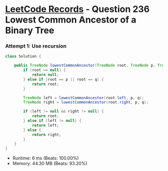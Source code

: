 # [LeetCode Records](../../README.md) - Question 236 Lowest Common Ancestor of a Binary Tree

### Attempt 1: Use recursion
```java
class Solution {

    public TreeNode lowestCommonAncestor(TreeNode root, TreeNode p, TreeNode q) {
        if (root == null) {
            return null;
        } else if (root == p || root == q) {
            return root;
        }

        TreeNode left = lowestCommonAncestor(root.left, p, q);
        TreeNode right = lowestCommonAncestor(root.right, p, q);

        if (left != null && right != null) {
            return root;
        } else if (left != null) {
            return left;
        } else {
            return right;
        }
    }
}
```
- Runtime: 6 ms (Beats: 100.00%)
- Memory: 44.30 MB (Beats: 93.20%)

<br>

